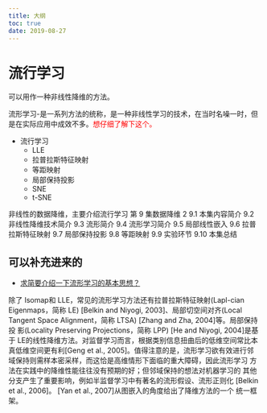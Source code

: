 ```yaml
---
title: 大纲
toc: true
date: 2019-08-27
---
```

# 流行学习

可以用作一种非线性降维的方法。

流形学习-是一系列方法的统称，是一种非线性学习的技术，在当时名噪一时，但是在实际应用中成效不多。<span style="color:red;">想仔细了解下这个。</span>


- 流行学习
  - LLE
  - 拉普拉斯特征映射
  - 等距映射
  - 局部保持投影
  - SNE
  - t-SNE


非线性的数据降维，主要介绍流行学习
第 9 集数据降维 2
9.1 本集内容简介
9.2 非线性降维技术简介
9.3 流形简介
9.4 流形学习简介
9.5 局部线性嵌入
9.6 拉普拉斯特征映射
9.7 局部保持投影
9.8 等距映射
9.9 实验环节
9.10 本集总结


## 可以补充进来的

- [求简要介绍一下流形学习的基本思想？](https://www.zhihu.com/question/24015486)


除了 Isomap和 LLE，常见的流形学习方法还有拉普拉斯特征映射(Lapl-cian Eigenmaps，简称 LE) [Belkin and Niyogi, 2003]、局部切空间对齐(Local Tangent Space Alignment，简称 LTSA) [Zhang and Zha, 2004]等。局部保持投 影(Locality Preserving Projections，简称 LPP) [He and Niyogi, 2004]是基于 LE的线性降维方法。对监督学习而言，根据类别信息扭曲后的低维空间常比本 真低维空间更有利[Geng et al., 2005]。值得注意的是，流形学习欲有效进行邻 域保持则需样本密采样，而这恰是高维情形下面临的重大障碍，因此流形学习 方法在实践中的降维性能往往没有预期的好；但邻域保持的想法对机器学习的 其他分支产生了重要影响，例如半监督学习中有著名的流形假设、流形正则化 [Belkin et al., 2006]。 [Yan et al., 2007]从图嵌入的角度给出了降维方法的一个 统一框架。
